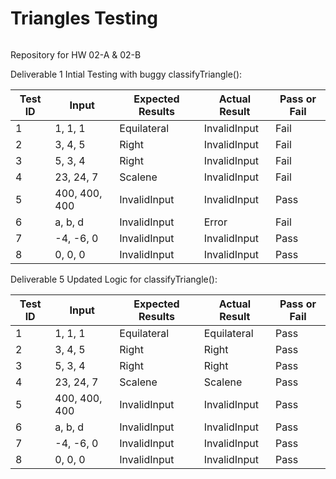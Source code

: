# Triangles Testing

[![<sagarhedaoo>](https://circleci.com/gh/sagarhedaoo/Triangles-Testing.svg?style=svg)](https://app.circleci.com/pipelines/github/sagarhedaoo/Triangles-Testing?branch=main&filter=all)

Repository for HW 02-A & 02-B

Deliverable 1 Intial Testing with buggy classifyTriangle():


| Test ID | Input         | Expected Results | Actual Result | Pass or Fail |
| ------- | ------------- | ---------------- | ------------- | ------------ |
| 1       | 1, 1, 1       | Equilateral      | InvalidInput  | Fail         |
| 2       | 3, 4, 5       | Right            | InvalidInput  | Fail         |
| 3       | 5, 3, 4       | Right            | InvalidInput  | Fail         |
| 4       | 23, 24, 7     | Scalene          | InvalidInput  | Fail         |
| 5       | 400, 400, 400 | InvalidInput     | InvalidInput  | Pass         |
| 6       | a, b, d       | InvalidInput     | Error         | Fail         |
| 7       | -4, -6, 0     | InvalidInput     | InvalidInput  | Pass         |
| 8       | 0, 0, 0       | InvalidInput     | InvalidInput  | Pass         |

Deliverable 5 Updated Logic for classifyTriangle():


| Test ID | Input         | Expected Results | Actual Result | Pass or Fail |
| ------- | ------------- | ---------------- | ------------- | ------------ |
| 1       | 1, 1, 1       | Equilateral      | Equilateral   | Pass         |
| 2       | 3, 4, 5       | Right            | Right         | Pass         |
| 3       | 5, 3, 4       | Right            | Right         | Pass         |
| 4       | 23, 24, 7     | Scalene          | Scalene       | Pass         |
| 5       | 400, 400, 400 | InvalidInput     | InvalidInput  | Pass         |
| 6       | a, b, d       | InvalidInput     | InvalidInput  | Pass         |
| 7       | -4, -6, 0     | InvalidInput     | InvalidInput  | Pass         |
| 8       | 0, 0, 0       | InvalidInput     | InvalidInput  | Pass         |
